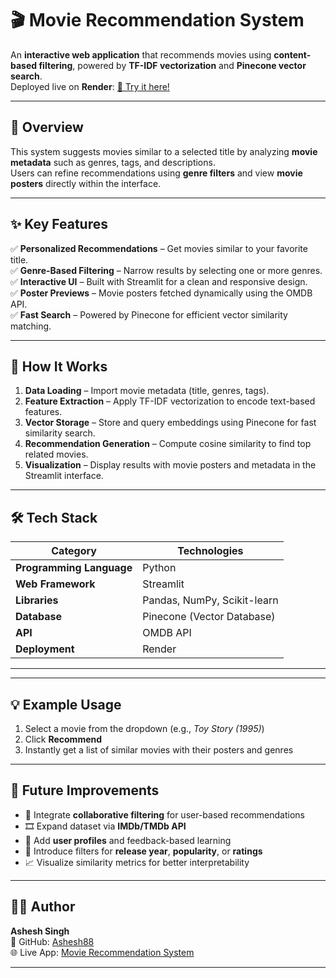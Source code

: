 # 🎬 Movie Recommendation System  

An **interactive web application** that recommends movies using **content-based filtering**, powered by **TF-IDF vectorization** and **Pinecone vector search**.  
Deployed live on **Render**: [🎥 Try it here!](https://movie-recommendation-system-2w4k.onrender.com/)  

---

## 🚀 Overview  

This system suggests movies similar to a selected title by analyzing **movie metadata** such as genres, tags, and descriptions.  
Users can refine recommendations using **genre filters** and view **movie posters** directly within the interface.  

---

## ✨ Key Features  

✅ **Personalized Recommendations** – Get movies similar to your favorite title.  
✅ **Genre-Based Filtering** – Narrow results by selecting one or more genres.  
✅ **Interactive UI** – Built with Streamlit for a clean and responsive design.  
✅ **Poster Previews** – Movie posters fetched dynamically using the OMDB API.  
✅ **Fast Search** – Powered by Pinecone for efficient vector similarity matching.  

---

## 🧠 How It Works  

1. **Data Loading** – Import movie metadata (title, genres, tags).  
2. **Feature Extraction** – Apply TF-IDF vectorization to encode text-based features.  
3. **Vector Storage** – Store and query embeddings using Pinecone for fast similarity search.  
4. **Recommendation Generation** – Compute cosine similarity to find top related movies.  
5. **Visualization** – Display results with movie posters and metadata in the Streamlit interface.  

---

## 🛠 Tech Stack  

| Category | Technologies |
|-----------|--------------|
| **Programming Language** | Python |
| **Web Framework** | Streamlit |
| **Libraries** | Pandas, NumPy, Scikit-learn |
| **Database** | Pinecone (Vector Database) |
| **API** | OMDB API |
| **Deployment** | Render |

---


---

## 💡 Example Usage  

1. Select a movie from the dropdown (e.g., *Toy Story (1995)*)  
2. Click **Recommend**  
3. Instantly get a list of similar movies with their posters and genres  

---

## 🔮 Future Improvements  

- 🔗 Integrate **collaborative filtering** for user-based recommendations  
- 🎞 Expand dataset via **IMDb/TMDb API**  
- 🧍 Add **user profiles** and feedback-based learning  
- 📅 Introduce filters for **release year**, **popularity**, or **ratings**  
- 📈 Visualize similarity metrics for better interpretability  

---

## 👨‍💻 Author  

**Ashesh Singh**  
📎 GitHub: [Ashesh88](https://github.com/Ashesh88)  
🌐 Live App: [Movie Recommendation System](https://movie-recommendation-system-2w4k.onrender.com/)  

---


